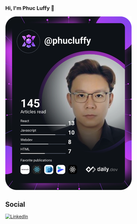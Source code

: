 ### Hi, I'm Phuc Luffy 👋

<a href="https://app.daily.dev/DailyDevTips"><img src="https://github.com/HuuPhucDang/HuuPhucDang/blob/main/devcard.svg" width="400" alt="Phuc Luffys's Dev Card"/></a>

## Social
<a href="https://www.linkedin.com/in/phuc-luffy/"><img src="https://img.shields.io/badge/LinkedIn-0077B5?style=for-the-badge&logo=linkedin&logoColor=white" alt="LinkedIn"/></a>

<!--
**HuuPhucDang/HuuPhucDang** is a ✨ _special_ ✨ repository because its `README.md` (this file) appears on your GitHub profile.

Here are some ideas to get you started:

- 🔭 I’m currently working on ...
- 🌱 I’m currently learning ...
- 👯 I’m looking to collaborate on ...
- 🤔 I’m looking for help with ...
- 💬 Ask me about ...
- 📫 How to reach me: ...
- 😄 Pronouns: ...
- ⚡ Fun fact: ...
-->
